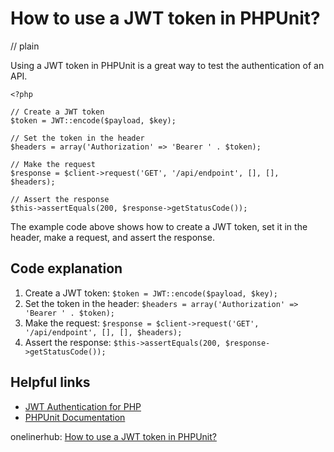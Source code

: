 # How to use a JWT token in PHPUnit?
// plain

Using a JWT token in PHPUnit is a great way to test the authentication of an API.

```
<?php

// Create a JWT token
$token = JWT::encode($payload, $key);

// Set the token in the header
$headers = array('Authorization' => 'Bearer ' . $token);

// Make the request
$response = $client->request('GET', '/api/endpoint', [], [], $headers);

// Assert the response
$this->assertEquals(200, $response->getStatusCode());
```

The example code above shows how to create a JWT token, set it in the header, make a request, and assert the response.

## Code explanation


1. Create a JWT token: `$token = JWT::encode($payload, $key);`
2. Set the token in the header: `$headers = array('Authorization' => 'Bearer ' . $token);`
3. Make the request: `$response = $client->request('GET', '/api/endpoint', [], [], $headers);`
4. Assert the response: `$this->assertEquals(200, $response->getStatusCode());`

## Helpful links

- [JWT Authentication for PHP](https://jwt.io/introduction/)
- [PHPUnit Documentation](https://phpunit.readthedocs.io/en/latest/)

onelinerhub: [How to use a JWT token in PHPUnit?](https://onelinerhub.com/phpunit/how-to-use-a-jwt-token-in-phpunit)